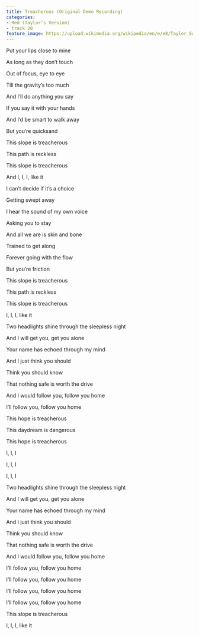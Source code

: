 ```yaml
---
title: Treacherous (Original Demo Recording)
categories:
- Red (Taylor’s Version)
- track 20
feature_image: https://upload.wikimedia.org/wikipedia/en/e/e8/Taylor_Swift_-_Red.png
--- 
```

Put your lips close to mine

As long as they don’t touch

Out of focus, eye to eye

Till the gravity’s too much

And I’ll do anything you say

If you say it with your hands

And I’d be smart to walk away

But you’re quicksand

This slope is treacherous

This path is reckless

This slope is treacherous

And I, I, I, like it

I can’t decide if it’s a choice

Getting swept away

I hear the sound of my own voice

Asking you to stay

And all we are is skin and bone

Trained to get along

Forever going with the flow

But you’re friction

This slope is treacherous

This path is reckless

This slope is treacherous

I, I, I, like it

Two headlights shine through the sleepless night

And I will get you, get you alone

Your name has echoed through my mind

And I just think you should

Think you should know

That nothing safe is worth the drive

And I would follow you, follow you home

I’ll follow you, follow you home

This hope is treacherous

This daydream is dangerous

This hope is treacherous

I, I, I

I, I, I

I, I, I

Two headlights shine through the sleepless night

And I will get you, get you alone

Your name has echoed through my mind

And I just think you should

Think you should know

That nothing safe is worth the drive

And I would follow you, follow you home

I’ll follow you, follow you home

I’ll follow you, follow you home

I’ll follow you, follow you home

I’ll follow you, follow you home

This slope is treacherous

I, I, I, like it